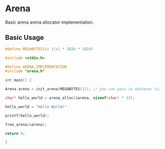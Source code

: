 # Arena

Basic arena arena allocator implementation.

## Basic Usage
```C
#define MEGABYTES(x) ((x) * 1024 * 1024)

#include <stdio.h>

#define ARENA_IMPLEMENTATION
#include "arena.h"

int main() {

Arena arena = init_arena(MEGABYTES(1)); // you can pass in whatever size you want, in bytes.

char* hello_world = arena_alloc(&arena, sizeof(char) * 13);

hello_world = "Hello World!"

printf(hello_world);

free_arena(&arena);

return 0;

}
```

